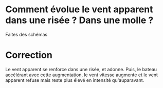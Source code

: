 # Comment évolue le vent apparent dans une risée ? Dans une molle ?
Faites des schémas

# Correction
Le vent apparent se renforce dans une risée, et adonne. Puis, le bateau accélérant avec cette augmentation, le vent vitesse augmente et le vent apparent refuse mais reste plus élevé en intensité qu'auparavant.